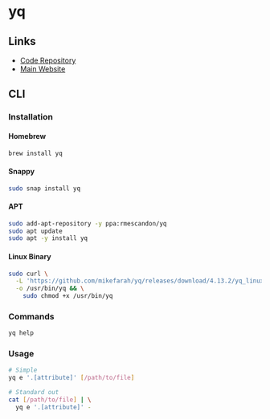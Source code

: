 # yq

## Links

- [Code Repository](https://github.com/mikefarah/yq)
- [Main Website](https://mikefarah.github.io/yq/)

## CLI

### Installation

#### Homebrew

```sh
brew install yq
```

#### Snappy

```sh
sudo snap install yq
```

#### APT

```sh
sudo add-apt-repository -y ppa:rmescandon/yq
sudo apt update
sudo apt -y install yq
```

#### Linux Binary

```sh
sudo curl \
  -L 'https://github.com/mikefarah/yq/releases/download/4.13.2/yq_linux_amd64' \
  -o /usr/bin/yq && \
    sudo chmod +x /usr/bin/yq
```

### Commands

```sh
yq help
```

### Usage

```sh
# Simple
yq e '.[attribute]' [/path/to/file]

# Standard out
cat [/path/to/file] | \
  yq e '.[attribute]' -
```
